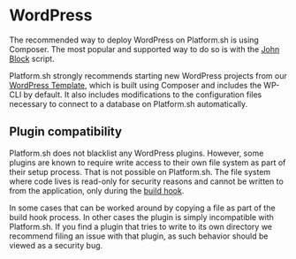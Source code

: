 # WordPress

The recommended way to deploy WordPress on Platform.sh is using Composer. The most popular and supported way to do so is with the [John Block](https://github.com/johnpbloch/wordpress) script.

Platform.sh strongly recommends starting new WordPress projects from our [WordPress Template](https://github.com/platformsh/template-wordpress), which is built using Composer and includes the WP-CLI by default. It also includes modifications to the configuration files necessary to connect to a database on Platform.sh automatically.

## Plugin compatibility

Platform.sh does not blacklist any WordPress plugins. However, some plugins are known to require write access to their own file system as part of their setup process. That is not possible on Platform.sh. The file system where code lives is read-only for security reasons and cannot be written to from the application, only during the [build hook](/configuration/app/build.md).

In some cases that can be worked around by copying a file as part of the build hook process. In other cases the plugin is simply incompatible with Platform.sh. If you find a plugin that tries to write to its own directory we recommend filing an issue with that plugin, as such behavior should be viewed as a security bug.
